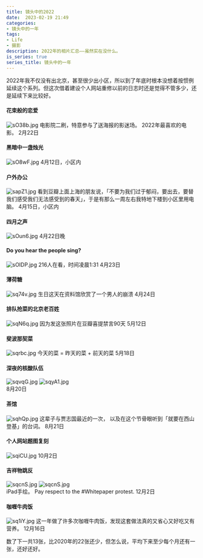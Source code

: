 ```yaml
---
title: 镜头中的2022
date:  2023-02-19 21:49
categories: 
- 镜头中的一年
tags:
- Life
- 摄影
description: 2022年的相片汇总——虽然实在没什么。
is_series: true
series_title: 镜头中的一年
---
```

2022年我不仅没有出北京，甚至很少出小区，所以到了年底时根本没想着按惯例延续这个系列。但这次借着建设个人网站重修以前的日志时还是觉得不管多少，还是延续下来比较好。

#### 花束般的恋爱
![sO38b.jpg](https://i.imgtg.com/2023/02/19/sO38b.jpg)
电影院二刷，特意参与了送海报的影迷场。
2022年最喜欢的电影。
2月22日

#### 黑暗中一盏烛光
![sO8wF.jpg](https://i.imgtg.com/2023/02/19/sO8wF.jpg)
4月12日，小区内

#### 户外办公
![sapZ1.jpg](https://i.imgtg.com/2023/02/19/sapZ1.jpg)
看到豆瓣上面上海的朋友说，「不要为我们过于郁闷，要出去，要替我们感受我们无法感受到的春天」，于是有那么一周左右我特地下楼到小区里用电脑。
4月15日，小区内

#### 四月之声
![sOun6.jpg](https://i.imgtg.com/2023/02/19/sOun6.jpg)
4月22日晚

#### Do you hear the people sing?
![sOIDP.jpg](https://i.imgtg.com/2023/02/19/sOIDP.jpg)
216人在看，时间凌晨1:31
4月23日

#### 薄荷糖
![sq74v.jpg](https://i.imgtg.com/2023/02/19/sq74v.jpg)
生日这天在资料馆欣赏了一个男人的崩溃
4月24日

#### 排队抢菜的北京老百姓
![sqN6q.jpg](https://i.imgtg.com/2023/02/19/sqN6q.jpg)
因为发这张照片在豆瓣喜提禁言90天
5月12日

#### 斐波那契菜
![sqrbc.jpg](https://i.imgtg.com/2023/02/19/sqrbc.jpg)
今天的菜 = 昨天的菜 + 前天的菜
5月18日

#### 深夜的核酸队伍
<div class="image-slider">
<img src="https://i.imgtg.com/2023/02/19/sqvqG.jpg" alt="sqvqG.jpg" border="0">
<img src="https://i.imgtg.com/2023/02/19/sqyA1.jpg" alt="sqyA1.jpg" border="0">
</div>
8月20日

#### 茶馆
![sqhQp.jpg](https://i.imgtg.com/2023/02/19/sqhQp.jpg)
这辈子与贾志国最近的一次，
以及在这个节骨眼听到「就要在西山登基」的台词。
8月21日

#### 个人网站题图复刻
![sqiCU.jpg](https://i.imgtg.com/2023/02/19/sqiCU.jpg)
10月2日

#### 吉祥物跳反
<div class="image-slider">
<img src="https://i.imgtg.com/2023/02/19/sqcnS.jpg" alt="sqcnS.jpg" border="0">
<img src="https://i.imgtg.com/2023/02/19/sqSwa.jpg" alt="sqcnS.jpg" border="0">
</div>
iPad手绘。
Pay respect to the #Whitepaper protest.
12月2日

#### 咖喱牛肉饭
![sq1iY.jpg](https://i.imgtg.com/2023/02/19/sq1iY.jpg)
这一年做了许多次咖喱牛肉饭，发现这套做法真的又省心又好吃又有营养。
12月16日

数了下一共13张，比2020年的22张还少，但怎么说，平均下来至少每个月还有一张，还好还好。